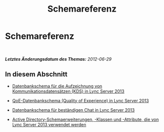 ﻿---
title: Schemareferenz
TOCTitle: Schemareferenz
ms:assetid: 565e3675-a30a-4962-9e12-738ba8c0a19a
ms:mtpsurl: https://technet.microsoft.com/de-de/library/Gg398370(v=OCS.15)
ms:contentKeyID: 49294044
ms.date: 05/19/2016
mtps_version: v=OCS.15
ms.translationtype: HT
---

# Schemareferenz

 

_**Letztes Änderungsdatum des Themas:** 2012-06-29_

## In diesem Abschnitt

  - [Datenbankschema für die Aufzeichnung von Kommunikationsdatensätzen (KDS) in Lync Server 2013](lync-server-2013-call-detail-recording-cdr-database-schema.md)

  - [QoE-Datenbankschema (Quality of Experience) in Lync Server 2013](lync-server-2013-quality-of-experience-qoe-database-schema.md)

  - [Datenbankschema für beständigen Chat in Lync Server 2013](lync-server-2013-persistent-chat-database-schema.md)

  - [Active Directory-Schemaerweiterungen, -Klassen und -Attribute, die von Lync Server 2013 verwendet werden](lync-server-2013-active-directory-schema-extensions-classes-and-attributes-used-by-lync-server.md)

